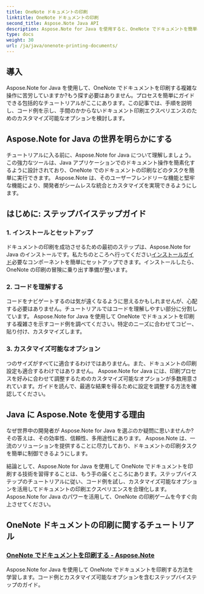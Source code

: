```yaml
---
title: OneNote ドキュメントの印刷
linktitle: OneNote ドキュメントの印刷
second_title: Aspose.Note Java API
description: Aspose.Note for Java を使用すると、OneNote でドキュメントを簡単に印刷できます。これらのチュートリアルでは、シームレスなドキュメント印刷のための段階的なガイダンスとコード例を提供します。
type: docs
weight: 30
url: /ja/java/onenote-printing-documents/
---
```


## 導入

Aspose.Note for Java を使用して、OneNote でドキュメントを印刷する複雑な操作に苦労していますか?もう探す必要はありません。プロセスを簡単にガイドできる包括的なチュートリアルがここにあります。この記事では、手順を説明し、コード例を示し、手間のかからないドキュメント印刷エクスペリエンスのためのカスタマイズ可能なオプションを検討します。

## Aspose.Note for Java の世界を明らかにする

チュートリアルに入る前に、Aspose.Note for Java について理解しましょう。この強力なツールは、Java アプリケーションでのドキュメント操作を簡素化するように設計されており、OneNote でのドキュメントの印刷などのタスクを簡単に実行できます。 Aspose.Note は、そのユーザーフレンドリーな機能と堅牢な機能により、開発者がシームレスな統合とカスタマイズを実現できるようにします。

## はじめに: ステップバイステップガイド

### 1. インストールとセットアップ

ドキュメントの印刷を成功させるための最初のステップは、Aspose.Note for Java のインストールです。私たちのところへ行ってください[インストールガイド](https://releases.aspose.com/note/java/)必要なコンポーネントを簡単にセットアップできます。インストールしたら、OneNote の印刷の冒険に乗り出す準備が整います。

### 2. コードを理解する

コードをナビゲートするのは気が遠くなるように思えるかもしれませんが、心配する必要はありません。チュートリアルではコードを理解しやすい部分に分割しています。 Aspose.Note for Java を使用して OneNote でドキュメントを印刷する複雑さを示すコード例を調べてください。特定のニーズに合わせてコピー、貼り付け、カスタマイズします。

### 3. カスタマイズ可能なオプション

つのサイズがすべてに適合するわけではありません。また、ドキュメントの印刷設定も適合するわけではありません。 Aspose.Note for Java には、印刷プロセスを好みに合わせて調整するためのカスタマイズ可能なオプションが多数用意されています。ガイドを読んで、最適な結果を得るために設定を調整する方法を確認してください。

## Java に Aspose.Note を使用する理由

なぜ世界中の開発者が Aspose.Note for Java を選ぶのか疑問に思いませんか?その答えは、その効率性、信頼性、多用途性にあります。 Aspose.Note は、一流のソリューションを提供することに尽力しており、ドキュメントの印刷タスクを簡単に制御できるようにします。

結論として、Aspose.Note for Java を使用して OneNote でドキュメントを印刷する技術を習得することは、もう手の届くところにあります。ステップバイステップのチュートリアルに従い、コード例を試し、カスタマイズ可能なオプションを活用してドキュメントの印刷エクスペリエンスを合理化します。 Aspose.Note for Java のパワーを活用して、OneNote の印刷ゲームを今すぐ向上させてください。
## OneNote ドキュメントの印刷に関するチュートリアル
### [OneNote でドキュメントを印刷する - Aspose.Note](./print-documents/)
Aspose.Note for Java を使用して OneNote でドキュメントを印刷する方法を学習します。コード例とカスタマイズ可能なオプションを含むステップバイステップのガイド。